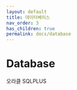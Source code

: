 ```yaml
---
layout: default
title: 데이터베이스
nav_order: 3
has_children: true
permalink: docs/database
---
```






# Database





오라클 SQLPLUS

